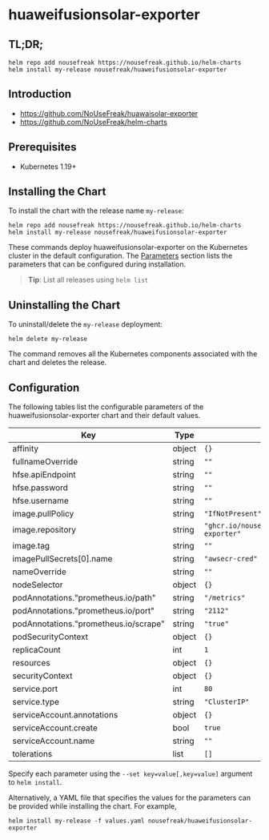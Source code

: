 # huaweifusionsolar-exporter

## TL;DR;

```console
helm repo add nousefreak https://nousefreak.github.io/helm-charts
helm install my-release nousefreak/huaweifusionsolar-exporter
```

## Introduction

- https://github.com/NoUseFreak/huawaisolar-exporter
- https://github.com/NoUseFreak/helm-charts

## Prerequisites

- Kubernetes 1.19+

## Installing the Chart

To install the chart with the release name `my-release`:

```console
helm repo add nousefreak https://nousefreak.github.io/helm-charts
helm install my-release nousefreak/huaweifusionsolar-exporter
```

These commands deploy huaweifusionsolar-exporter on the Kubernetes cluster in the default configuration. The [Parameters](#parameters) section lists the parameters that can be configured during installation.

> **Tip**: List all releases using `helm list`

## Uninstalling the Chart

To uninstall/delete the `my-release` deployment:

```console
helm delete my-release
```

The command removes all the Kubernetes components associated with the chart and deletes the release.

## Configuration

The following tables list the configurable parameters of the huaweifusionsolar-exporter chart and their default values.

| Key | Type | Default | Description |
|-----|------|---------|-------------|
| affinity | object | `{}` |  |
| fullnameOverride | string | `""` |  |
| hfse.apiEndpoint | string | `""` |  |
| hfse.password | string | `""` |  |
| hfse.username | string | `""` |  |
| image.pullPolicy | string | `"IfNotPresent"` |  |
| image.repository | string | `"ghcr.io/nousefreak/huaweifusionsolar-exporter"` |  |
| image.tag | string | `""` |  |
| imagePullSecrets[0].name | string | `"awsecr-cred"` |  |
| nameOverride | string | `""` |  |
| nodeSelector | object | `{}` |  |
| podAnnotations."prometheus.io/path" | string | `"/metrics"` |  |
| podAnnotations."prometheus.io/port" | string | `"2112"` |  |
| podAnnotations."prometheus.io/scrape" | string | `"true"` |  |
| podSecurityContext | object | `{}` |  |
| replicaCount | int | `1` |  |
| resources | object | `{}` |  |
| securityContext | object | `{}` |  |
| service.port | int | `80` |  |
| service.type | string | `"ClusterIP"` |  |
| serviceAccount.annotations | object | `{}` |  |
| serviceAccount.create | bool | `true` |  |
| serviceAccount.name | string | `""` |  |
| tolerations | list | `[]` |  |

Specify each parameter using the `--set key=value[,key=value]` argument to `helm install`.

Alternatively, a YAML file that specifies the values for the parameters can be provided while installing the chart. For example,

```console
helm install my-release -f values.yaml nousefreak/huaweifusionsolar-exporter
```
